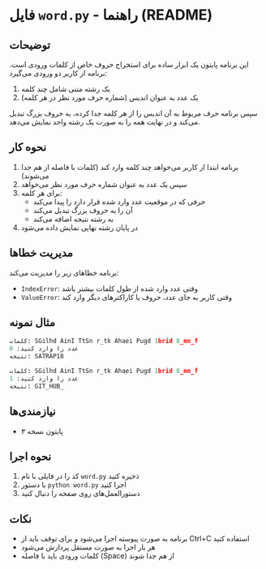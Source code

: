 # فایل `word.py` - راهنما (README)

## توضیحات
این برنامه پایتون یک ابزار ساده برای استخراج حروف خاص از کلمات ورودی است. برنامه از کاربر دو ورودی می‌گیرد:
1. یک رشته متنی شامل چند کلمه
2. یک عدد به عنوان اندیس (شماره حرف مورد نظر در هر کلمه)

سپس برنامه حرف مربوط به آن اندیس را از هر کلمه جدا کرده، به حروف بزرگ تبدیل می‌کند و در نهایت همه را به صورت یک رشته واحد نمایش می‌دهد.

## نحوه کار
1. برنامه ابتدا از کاربر می‌خواهد چند کلمه وارد کند (کلمات با فاصله از هم جدا می‌شوند)
2. سپس یک عدد به عنوان شماره حرف مورد نظر می‌خواهد
3. برای هر کلمه:
   - حرفی که در موقعیت عدد وارد شده قرار دارد را پیدا می‌کند
   - آن را به حروف بزرگ تبدیل می‌کند
   - به رشته نتیجه اضافه می‌کند
4. در پایان رشته نهایی نمایش داده می‌شود

## مدیریت خطاها
برنامه خطاهای زیر را مدیریت می‌کند:
- `IndexError`: وقتی عدد وارد شده از طول کلمات بیشتر باشد
- `ValueError`: وقتی کاربر به جای عدد، حروف یا کاراکترهای دیگر وارد کند

## مثال نمونه
```python
کلمات: SGilhd AinI TtSn r_tk Ahaei Pugd 1brid 8_mn_f
عدد را وارد کنید: 0
نتیجه: SATRAP18

کلمات: SGilhd AinI TtSn r_tk Ahaei Pugd 1brid 8_mn_f
عدد را وارد کنید: 1
نتیجه: GIT_HUB_
```

## نیازمندی‌ها
- پایتون نسخه ۳

## نحوه اجرا
1. کد را در فایلی با نام `word.py` ذخیره کنید
2. با دستور `python word.py` اجرا کنید
3. دستورالعمل‌های روی صفحه را دنبال کنید

## نکات
- برنامه به صورت پیوسته اجرا می‌شود و برای توقف باید از Ctrl+C استفاده کنید
- هر بار اجرا به صورت مستقل پردازش می‌شود
- کلمات ورودی باید با فاصله (Space) از هم جدا شوند